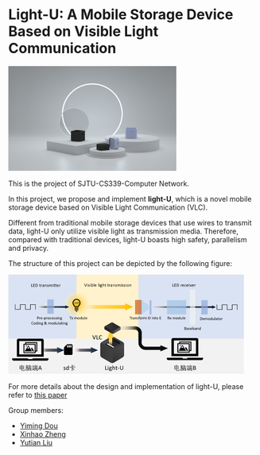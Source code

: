 # Light-U: A Mobile Storage Device Based on Visible Light Communication
<img src="figs\lightU.png" alt="image-20211213100820927" style="zoom: 33%;" />

This is the project of SJTU-CS339-Computer Network. 

In this project, we propose and implement **light-U**, which is a novel mobile storage device based on Visible Light Communication (VLC).

Different from traditional mobile storage devices that use wires to transmit data, light-U only utilize visible light as transmission media. Therefore, compared with traditional devices, light-U boasts high safety, parallelism and privacy.

The structure of this project can be depicted by the following figure:

<img src="figs\structure.png" alt="image-20211213101655113" style="zoom:50%;" />

For more details about the design and implementation of light-U, please refer to [this paper](https://github.com/Dou-Yiming/CS339-Project/blob/main/Light-U%20Mobile%20Storage%20Device%20Based%20on%20Visible%20Light%20Communication.pdf)

Group members:

- [Yiming Dou](https://github.com/Dou-Yiming)
- [Xinhao Zheng](https://github.com/void-zxh)
- [Yutian Liu](https://github.com/stau-7001)
